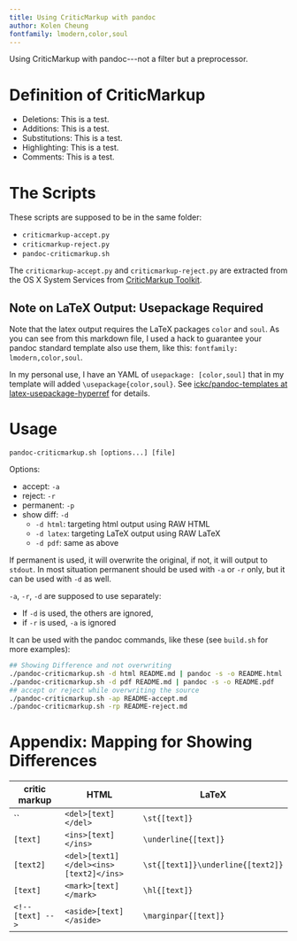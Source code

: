 ```yaml
---
title: Using CriticMarkup with pandoc
author: Kolen Cheung
fontfamily: lmodern,color,soul
---
```


Using CriticMarkup with pandoc---not a filter but a preprocessor.

# Definition of CriticMarkup #

- Deletions: This is a test.
- Additions: This is a test.
- Substitutions: This is a test.
- Highlighting: This is a test.
- Comments: This is a test<!-- What is a test for? -->.

# The Scripts #

These scripts are supposed to be in the same folder:

- `criticmarkup-accept.py`
- `criticmarkup-reject.py`
- `pandoc-criticmarkup.sh`

The `criticmarkup-accept.py` and `criticmarkup-reject.py` are extracted from the OS X System Services from [CriticMarkup Toolkit](http://criticmarkup.com/services.php).

## Note on LaTeX Output: Usepackage Required ##

Note that the latex output requires the LaTeX packages `color` and `soul`. As you can see from this markdown file, I used a hack to guarantee your pandoc standard template also use them, like this: `fontfamily: lmodern,color,soul`.

In my personal use, I have an YAML of `usepackage: [color,soul]` that in my template will added `\usepackage{color,soul}`. See [ickc/pandoc-templates at latex-usepackage-hyperref](https://github.com/ickc/pandoc-templates/tree/latex-usepackage-hyperref) for details.

# Usage #

`pandoc-criticmarkup.sh [options...] [file]`

Options:

- accept: `-a`
- reject: `-r`
- permanent: `-p`
- show diff: `-d`
	- `-d html`: targeting html output using RAW HTML
	- `-d latex`: targeting LaTeX output using RAW LaTeX
	- `-d pdf`: same as above

If permanent is used, it will overwrite the original, if not, it will output to `stdout`. In most situation permanent should be used with `-a` or `-r` only, but it can be used with `-d` as well.

`-a`, `-r`, `-d` are supposed to use separately:

- If `-d` is used, the others are ignored,
- if `-r` is used, `-a` is ignored

It can be used with the pandoc commands, like these (see `build.sh` for more examples):

```bash
## Showing Difference and not overwriting
./pandoc-criticmarkup.sh -d html README.md | pandoc -s -o README.html
./pandoc-criticmarkup.sh -d pdf README.md | pandoc -s -o README.pdf
## accept or reject while overwriting the source
./pandoc-criticmarkup.sh -ap README-accept.md
./pandoc-criticmarkup.sh -rp README-reject.md
```

# Appendix: Mapping for Showing Differences #

| critic markup	| HTML	| LaTeX  	| 
|  ------------------------------------------	| -------------------------------------------------	| ----------------------------------------------	|  
| ``	| `<del>[text]</del>`	| `\st{[text]}`	|  
| `[text]`	| `<ins>[text]</ins>`	| `\underline{[text]}`	| 
| `[text2]`	| `<del>[text1]</del><ins>[text2]</ins>`	| `\st{[text1]}\underline{[text2]}`	| 
| `[text]`	| `<mark>[text]</mark>`	| `\hl{[text]}`	| 
| `<!-- [text] -->`	| `<aside>[text]</aside>`	| `\marginpar{[text]}`	|  

